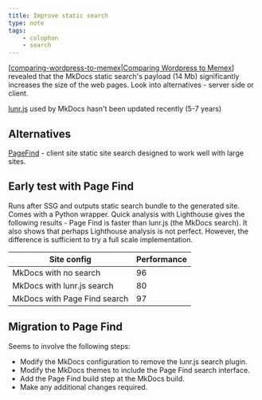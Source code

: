 ```yaml
---
title: Improve static search
type: note
tags:
    - colophon
    - search
---
```


[[comparing-wordpress-to-memex|Comparing Wordpress to Memex]] revealed that the MkDocs static search's payload (14 Mb) significantly increases the size of the web pages. Look into alternatives - server side or client.

[lunr.js](https://github.com/olivernn/lunr.js/) used by MkDocs hasn't been updated recently (5-7 years)

## Alternatives

[PageFind](https://pagefind.app) - client site static site search designed to work well with large sites.

## Early test with Page Find

Runs after SSG and outputs static search bundle to the generated site. Comes with a Python wrapper. Quick analysis with Lighthouse gives the following results - Page Find is faster than lunr.js (the MkDocs search). It also shows that perhaps Lighthouse analysis is not perfect. However, the difference is sufficient to try a full scale implementation.

| Site config | Performance |
|-------------|-------------|
| MkDocs with no search | 96 |
| MkDocs with lunr.js search | 80 |
| MkDocs with Page Find search | 97 |

## Migration to Page Find

Seems to involve the following steps:

- Modify the MkDocs configuration to remove the lunr.js search plugin.
- Modify the MkDocs themes to include the Page Find search interface.
- Add the Page Find build step at the MkDocs build.
- Make any additional changes required.




[//begin]: # "Autogenerated link references for markdown compatibility"
[comparing-wordpress-to-memex|Comparing Wordpress to Memex]: comparing-wordpress-to-memex "Comparing Wordpress to Memex"
[//end]: # "Autogenerated link references"